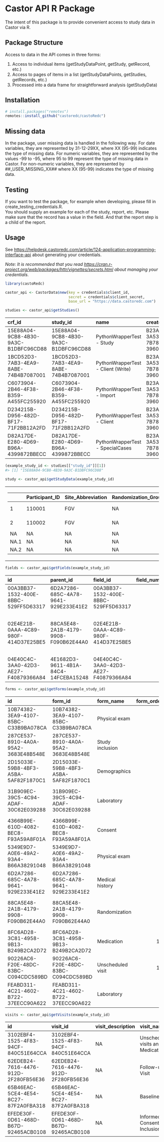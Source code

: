 
<!-- README.md is generated from README.Rmd. Please edit that file -->

# Castor API R Package

The intent of this package is to provide convenient access to study data
in Castor via R.

## Package Structure

Access to data in the API comes in three forms:

1.  Access to individual items (getStudyDataPoint, getStudy, getRecord,
    etc.)
2.  Access to pages of items in a list (getStudyDataPoints, getStudies,
    getRecords, etc.)
3.  Processed into a data frame for straightforward analysis
    (getStudyData)

## Installation

``` r
# install.packages("remotes")
remotes::install_github("castoredc/castoRedc")
```

## Missing data

In the package, user missing data is handled in the following way. For
date variables, they are represented by 31-12-29XX, where XX (95-99)
indicates the type of missing data. For numeric variables, they are
represented by the values -99 to -95, where 95 to 99 represent the type
of missing data in Castor. For non-numeric variables, they are
represented by \##\_USER_MISSING_XX## where XX (95-99) indicates the
type of missing data.

## Testing

If you want to test the package, for example when developing, please
fill in create_testing_credentials.R.  
You should supply an example for each of the study, report, etc. Please
make sure that the record has a value in the field. And that the report
step is a child of the report.

## Usage

See
<https://helpdesk.castoredc.com/article/124-application-programming-interface-api>
about generating your credentials.

*Note: It is recommended that you read
<https://cran.r-project.org/web/packages/httr/vignettes/secrets.html>
about managing your credentials.*

``` r
library(castoRedc)

castor_api <- CastorData$new(key = credentials$client_id, 
                             secret = credentials$client_secret, 
                             base_url = "https://data.castoredc.com")
```

``` r
studies <- castor_api$getStudies()
```

| crf_id                               | study_id                             | name                               | created_by                           | created_on          | trial_registry_id | live | randomization_enabled | gcp_enabled | surveys_enabled | premium_support_enabled | main_contact                         | expected_centers | expected_records | slug                   | version | duration | domain                       | \_links.self.href                                                           |
|:-------------------------------------|:-------------------------------------|:-----------------------------------|:-------------------------------------|:--------------------|:------------------|:-----|:----------------------|:------------|:----------------|:------------------------|:-------------------------------------|-----------------:|-----------------:|:-----------------------|:--------|---------:|:-----------------------------|:----------------------------------------------------------------------------|
| 15E88A04-9CB8-4B30-9A3C-B1DBFC96CD88 | 15E88A04-9CB8-4B30-9A3C-B1DBFC96CD88 | PythonWrapperTest - Study          | B23ABCC4-3A53-FB32-7B78-3960CC907F25 | 2021-06-22 07:50:12 |                   | TRUE | FALSE                 | TRUE        | TRUE            | FALSE                   | B23ABCC4-3A53-FB32-7B78-3960CC907F25 |                1 |              180 | ESXnzDc2zuKJ7fFjEnUCu5 | 0.21    |       12 | <https://data.castoredc.com> | <https://data.castoredc.com/api/study/15E88A04-9CB8-4B30-9A3C-B1DBFC96CD88> |
| 1BCD52D3-7AB3-4EA9-8ABE-74B4B7087001 | 1BCD52D3-7AB3-4EA9-8ABE-74B4B7087001 | PythonWrapperTest - Client (Write) | B23ABCC4-3A53-FB32-7B78-3960CC907F25 | 2022-06-28 07:13:41 |                   | TRUE | TRUE                  | TRUE        | TRUE            | FALSE                   | B23ABCC4-3A53-FB32-7B78-3960CC907F25 |                1 |              100 | 8pDFJAdy4m3Kf8fZEMRxw6 | 0.01    |       24 | <https://data.castoredc.com> | <https://data.castoredc.com/api/study/1BCD52D3-7AB3-4EA9-8ABE-74B4B7087001> |
| C6073904-2B46-4F38-B359-A455FC255920 | C6073904-2B46-4F38-B359-A455FC255920 | PythonWrapperTest - Import         | B23ABCC4-3A53-FB32-7B78-3960CC907F25 | 2021-03-12 12:47:30 |                   | TRUE | FALSE                 | FALSE       | TRUE            | FALSE                   | B23ABCC4-3A53-FB32-7B78-3960CC907F25 |                1 |               50 | ThTvYFAxJFodP35aATLKFd | 0.21    |       27 | <https://data.castoredc.com> | <https://data.castoredc.com/api/study/C6073904-2B46-4F38-B359-A455FC255920> |
| D234215B-D956-482D-BF17-71F2BB12A2FD | D234215B-D956-482D-BF17-71F2BB12A2FD | PythonWrapperTest - Client         | B23ABCC4-3A53-FB32-7B78-3960CC907F25 | 2019-09-23 08:12:48 |                   | TRUE | TRUE                  | TRUE        | TRUE            | FALSE                   | B23ABCC4-3A53-FB32-7B78-3960CC907F25 |                2 |               50 | python-wrapper         | 0.61    |       15 | <https://data.castoredc.com> | <https://data.castoredc.com/api/study/D234215B-D956-482D-BF17-71F2BB12A2FD> |
| D82A17DE-E280-4D69-B96A-4399872BBECC | D82A17DE-E280-4D69-B96A-4399872BBECC | PythonWrapperTest - SpecialCases   | B23ABCC4-3A53-FB32-7B78-3960CC907F25 | 2022-01-03 13:52:27 |                   | TRUE | FALSE                 | TRUE        | TRUE            | FALSE                   | B23ABCC4-3A53-FB32-7B78-3960CC907F25 |                1 |              500 | p8CPbd2rnbBFkb2oW5GFUg | 1.11    |       60 | <https://data.castoredc.com> | <https://data.castoredc.com/api/study/D82A17DE-E280-4D69-B96A-4399872BBECC> |

``` r
(example_study_id <- studies[["study_id"]][1])
#> [1] "15E88A04-9CB8-4B30-9A3C-B1DBFC96CD88"
```

``` r
study <- castor_api$getStudyData(example_study_id)
```

<table class="kable_wrapper">
<tbody>
<tr>
<td>

|      | Participant_ID | Site_Abbreviation | Randomization_Group | Participant_Creation | ic_date    | ic_versions#1 | ic_versions#0 | ic_main_version | ic_language#0 | ic_language#1 |
|:-----|:---------------|:------------------|:--------------------|:---------------------|:-----------|:--------------|:--------------|:----------------|:--------------|:--------------|
| 1    | 110001         | FGV               | NA                  | 2021-06-22 09:51:49  | 2021-06-22 | TRUE          | FALSE         | 2.5             | FALSE         | FALSE         |
| 2    | 110002         | FGV               | NA                  | 2021-06-22 09:59:01  | NA         | FALSE         | FALSE         | NA              | FALSE         | FALSE         |
| NA   | NA             | NA                | NA                  | NA                   | NA         | NA            | NA            | NA              | NA            | NA            |
| NA.1 | NA             | NA                | NA                  | NA                   | NA         | NA            | NA            | NA              | NA            | NA            |
| NA.2 | NA             | NA                | NA                  | NA                   | NA         | NA            | NA            | NA              | NA            | NA            |

</td>
<td>
<table class="kable_wrapper">
<tbody>
<tr>
<td>

| repeating_data_name | created_on          | Participant_ID | repeating_data_inst_name            | AE_type          | AE_SAE | AE_severity      | AE_stopdate | AE_expected | AE_outcome | AE_action            | AE_relation        | AE_startdate |
|:--------------------|:--------------------|:---------------|:------------------------------------|:-----------------|:-------|:-----------------|:------------|:------------|:-----------|:---------------------|:-------------------|:-------------|
| Adverse event       | 2021-06-22 09:55:13 | 110001         | Adverse event - 22-06-2021 09:55:12 | A bug in the API | Yes    | Life-threatening | 24-06-2021  | Yes         | Resolved   | Medical intervention | Definitely related | 23-06-2021   |
| Adverse event       | 2021-06-22 09:58:13 | 110001         | Adverse event - 22-06-2021 09:58:12 | NA               | NA     | NA               | NA          | NA          | NA         | NA                   | NA                 | NA           |

</td>
<td>

| repeating_data_name | created_on          | Participant_ID | repeating_data_inst_name            | comorbidities                                                                                                                                                                                                                                                                                                                                                                                                                                                                                                                                                                                                                                                                                                         |
|:--------------------|:--------------------|:---------------|:------------------------------------|:----------------------------------------------------------------------------------------------------------------------------------------------------------------------------------------------------------------------------------------------------------------------------------------------------------------------------------------------------------------------------------------------------------------------------------------------------------------------------------------------------------------------------------------------------------------------------------------------------------------------------------------------------------------------------------------------------------------------|
| Comorbidities       | 2021-06-22 09:56:07 | 110001         | Comorbidities - 22-06-2021 09:56:06 | {“file_name”:“Y29tb3JiaWRpdGllcy50eHQ=”,“mime_type”:“text/plain”,“file_size”:48,“storage_path”:“B2CF4AB1-CCCF-43CD-9933-13DE879C1AB5”,“key”:{“generation”:{“metadata”:\[\],“version”:\[“rb”,1\]},“storage”:{“metadata”:{“ciphertext”:“CiQAsmjNQAKXE4sQbDJagktdyNPH7fbo6bCMPRGYrSp/hYls7U0SSQAAsqYVDFxH1mKbO5tgQ3RmzxhkmAvUKA7LDzwqaU1gcdWuKvplMjniW1OjZwW8qntb+a60NG12EN9k6YSifTl6749JXjB/4Fw=”,“key_version”:“1”,“project”:“castoredc-kms”,“location”:“europe-west4”,“keyring”:“15E88A04-9CB8-4B30-9A3C-B1DBFC96CD88”,“keyname”:“41B6FFD8-61BB-4D06-B5B1-58D8D2875C68”},“version”:\[“google”,1\]}},“algorithm”:{“version”:\[“sodium”,1\],“attributes”:{“nonce”:“0021a3e7a6cf3b8a686d184d499503df435a4232b0356476”}}} |

</td>
<td>

| repeating_data_name | created_on          | Participant_ID | repeating_data_inst_name         | med_stop   | med_name   | med_dose | med_start  | med_units |
|:--------------------|:--------------------|:---------------|:---------------------------------|:-----------|:-----------|:---------|:-----------|:----------|
| Medication          | 2021-06-22 09:54:28 | 110001         | Medication - 22-06-2021 09:54:28 | 28-06-2021 | Diclofenac | 150      | 25-06-2021 | mg/day    |
| Medication          | 2021-06-22 09:58:27 | 110001         | Medication - 22-06-2021 09:58:26 | NA         | NA         | NA       | NA         | NA        |

</td>
<td>

| repeating_data_name | created_on          | Participant_ID | repeating_data_inst_name                | unsvis_sbp | unsvis_dbp | unsvis_date | unsvis_weight | unsvis_hr | unsvis_type           |
|:--------------------|:--------------------|:---------------|:----------------------------------------|:-----------|:-----------|:------------|:--------------|:----------|:----------------------|
| Unscheduled visit   | 2021-06-22 09:57:38 | 110001         | Unscheduled visit - 22-06-2021 09:57:36 | 233        | 156        | 24-06-2021  | 98.3          | 112       | admission to day-care |

</td>
</tr>
</tbody>
</table>
</td>
<td>
<table class="kable_wrapper">
<tbody>
<tr>
<td>

| survey_instance_id                   | Participant_ID | package_name | SF12_12 | SF12_2 | SF12_1    | VAS   | SF12_3 |
|:-------------------------------------|:---------------|:-------------|:--------|:-------|:----------|:------|:-------|
| 4FF130AD-274C-4C8F-A4A0-A7816A5A88E9 | 110001         | QOL Survey   | Rarely  | Mostly | Excellent | 85.00 | Mostly |

</td>
</tr>
</tbody>
</table>
</td>
</tr>
</tbody>
</table>

``` r
fields <- castor_api$getFields(example_study_id)
```

| id                                   | parent_id                            | field_id                             | field_number | field_label                                                                              | field_variable_name | field_type        | field_required | field_hidden | field_info | field_units | field_min | field_min_label | field_max | field_max_label | field_enforce_decimals | field_slider_step | field_slider_step_value | field_image | report_id                            | field_length | additional_config             | exclude_on_data_export | option_group | metadata_points | validations | dependency_parents | dependency_children | randomize_option_order | \_links.self.href                                                                                                      | option_group.id | option_group.name | option_group.description | option_group.layout | option_group.fields | option_group.options |
|:-------------------------------------|:-------------------------------------|:-------------------------------------|-------------:|:-----------------------------------------------------------------------------------------|:--------------------|:------------------|---------------:|-------------:|:-----------|:------------|----------:|:----------------|----------:|:----------------|:-----------------------|:------------------|------------------------:|:------------|:-------------------------------------|-------------:|:------------------------------|:-----------------------|:-------------|:----------------|:------------|:-------------------|:--------------------|:-----------------------|:-----------------------------------------------------------------------------------------------------------------------|:----------------|:------------------|:-------------------------|:--------------------|:--------------------|:---------------------|
| 00A3BB37-1532-400E-8BBC-529FF5D63317 | 6D2A7286-685C-4A78-9641-929E233E41E2 | 00A3BB37-1532-400E-8BBC-529FF5D63317 |            7 | Record all relevant received therapy                                                     | NA                  | repeated_measures |              0 |            0 |            |             |        NA |                 |        NA |                 | NA                     | NA                |                      NA |             | F3F1C353-A3DC-42B4-8B47-B2DF56E8B3BF |           NA | {“showReportOfAllPhases”:“0”} | FALSE                  | NA           | NULL            | NULL        | NULL               | NULL                | FALSE                  | <https://data.castoredc.com/api/study/15E88A04-9CB8-4B30-9A3C-B1DBFC96CD88/field/00A3BB37-1532-400E-8BBC-529FF5D63317> | NA              | NA                | NA                       | NA                  | NULL                | NULL                 |
| 02E4E21B-0AAA-4C89-980F-414D37E25BE5 | 88CA5E48-2A1B-4179-9908-F090B62E44A0 | 02E4E21B-0AAA-4C89-980F-414D37E25BE5 |            1 | **To randomize this patient, click on the ‘Randomize’ button in the Randomization tab.** | NA                  | remark            |              0 |            0 |            |             |        NA |                 |        NA |                 | NA                     | NA                |                      NA |             |                                      |           NA |                               | FALSE                  | NA           | NULL            | NULL        | NULL               | NULL                | FALSE                  | <https://data.castoredc.com/api/study/15E88A04-9CB8-4B30-9A3C-B1DBFC96CD88/field/02E4E21B-0AAA-4C89-980F-414D37E25BE5> | NA              | NA                | NA                       | NA                  | NULL                | NULL                 |
| 04E40C4C-3AA0-42D3-AE27-F40879366A84 | 4E1682D3-9611-4B1A-84C4-14FCEBA15248 | 04E40C4C-3AA0-42D3-AE27-F40879366A84 |            1 | Describe the adverse event                                                               | AE_type             | textarea          |              1 |            0 |            |             |        NA |                 |        NA |                 | NA                     | NA                |                      NA |             |                                      |           NA |                               | FALSE                  | NA           | NULL            | NULL        | NULL               | NULL                | FALSE                  | <https://data.castoredc.com/api/study/15E88A04-9CB8-4B30-9A3C-B1DBFC96CD88/field/04E40C4C-3AA0-42D3-AE27-F40879366A84> | NA              | NA                | NA                       | NA                  | NULL                | NULL                 |

``` r
forms <- castor_api$getForms(example_study_id)
```

| id                                   | form_id                              | form_name         | form_order | form_description                                            | \_embedded.visit.id                  | \_embedded.visit.visit_id            | \_embedded.visit.visit_description | \_embedded.visit.visit_name       | \_embedded.visit.visit_duration | \_embedded.visit.visit_number | \_embedded.visit.visit_order | \_embedded.visit.\_links.self.href                                                                                     | \_links.self.href                                                                                                                        |
|:-------------------------------------|:-------------------------------------|:------------------|-----------:|:------------------------------------------------------------|:-------------------------------------|:-------------------------------------|:-----------------------------------|:----------------------------------|:--------------------------------|:------------------------------|-----------------------------:|:-----------------------------------------------------------------------------------------------------------------------|:-----------------------------------------------------------------------------------------------------------------------------------------|
| 10B74382-3EA9-4107-85BC-C33B9BA078CA | 10B74382-3EA9-4107-85BC-C33B9BA078CA | Physical exam     |          8 | This is a copy of the Baseline Physical exam step.          | 62EDEB24-7616-4476-912D-2F280FB56E36 | 62EDEB24-7616-4476-912D-2F280FB56E36 | NA                                 | Follow-up Visit                   | NA                              | NA                            |                            3 | <https://data.castoredc.com/api/study/15E88A04-9CB8-4B30-9A3C-B1DBFC96CD88/visit/62EDEB24-7616-4476-912D-2F280FB56E36> | <https://data.castoredc.com/api/study/15E88A04-9CB8-4B30-9A3C-B1DBFC96CD88/repeating-data-instance/10B74382-3EA9-4107-85BC-C33B9BA078CA> |
| 287CE537-8910-4A0A-95A2-3683E48B548E | 287CE537-8910-4A0A-95A2-3683E48B548E | Study inclusion   |          2 | This form contains Inclusion Criteria information.          | EFEDE30F-0D61-468D-B67D-92465ACB0108 | EFEDE30F-0D61-468D-B67D-92465ACB0108 | NA                                 | Informed Consent and Inclusion    | NA                              | NA                            |                            1 | <https://data.castoredc.com/api/study/15E88A04-9CB8-4B30-9A3C-B1DBFC96CD88/visit/EFEDE30F-0D61-468D-B67D-92465ACB0108> | <https://data.castoredc.com/api/study/15E88A04-9CB8-4B30-9A3C-B1DBFC96CD88/repeating-data-instance/287CE537-8910-4A0A-95A2-3683E48B548E> |
| 2D15033E-59B8-4BF3-A5BA-5AF82F1870C1 | 2D15033E-59B8-4BF3-A5BA-5AF82F1870C1 | Demographics      |          3 | This form contains Demographic information.                 | EFEDE30F-0D61-468D-B67D-92465ACB0108 | EFEDE30F-0D61-468D-B67D-92465ACB0108 | NA                                 | Informed Consent and Inclusion    | NA                              | NA                            |                            1 | <https://data.castoredc.com/api/study/15E88A04-9CB8-4B30-9A3C-B1DBFC96CD88/visit/EFEDE30F-0D61-468D-B67D-92465ACB0108> | <https://data.castoredc.com/api/study/15E88A04-9CB8-4B30-9A3C-B1DBFC96CD88/repeating-data-instance/2D15033E-59B8-4BF3-A5BA-5AF82F1870C1> |
| 31B909EC-39C5-4C94-ADAF-30C62E039288 | 31B909EC-39C5-4C94-ADAF-30C62E039288 | Laboratory        |          7 | This form contains hematology and biochemistry data.        | 65B46EAC-5CE4-4E54-8C27-87F2A0FBA318 | 65B46EAC-5CE4-4E54-8C27-87F2A0FBA318 | NA                                 | Baseline                          | NA                              | NA                            |                            2 | <https://data.castoredc.com/api/study/15E88A04-9CB8-4B30-9A3C-B1DBFC96CD88/visit/65B46EAC-5CE4-4E54-8C27-87F2A0FBA318> | <https://data.castoredc.com/api/study/15E88A04-9CB8-4B30-9A3C-B1DBFC96CD88/repeating-data-instance/31B909EC-39C5-4C94-ADAF-30C62E039288> |
| 4366B99E-610D-4082-BEC8-F93A59A8F01A | 4366B99E-610D-4082-BEC8-F93A59A8F01A | Consent           |          1 | This form contains informed consent information.            | EFEDE30F-0D61-468D-B67D-92465ACB0108 | EFEDE30F-0D61-468D-B67D-92465ACB0108 | NA                                 | Informed Consent and Inclusion    | NA                              | NA                            |                            1 | <https://data.castoredc.com/api/study/15E88A04-9CB8-4B30-9A3C-B1DBFC96CD88/visit/EFEDE30F-0D61-468D-B67D-92465ACB0108> | <https://data.castoredc.com/api/study/15E88A04-9CB8-4B30-9A3C-B1DBFC96CD88/repeating-data-instance/4366B99E-610D-4082-BEC8-F93A59A8F01A> |
| 5349E9D7-A0E6-49A2-93A4-B66A38291048 | 5349E9D7-A0E6-49A2-93A4-B66A38291048 | Physical exam     |          6 | This form contains physical exam data from the first visit. | 65B46EAC-5CE4-4E54-8C27-87F2A0FBA318 | 65B46EAC-5CE4-4E54-8C27-87F2A0FBA318 | NA                                 | Baseline                          | NA                              | NA                            |                            2 | <https://data.castoredc.com/api/study/15E88A04-9CB8-4B30-9A3C-B1DBFC96CD88/visit/65B46EAC-5CE4-4E54-8C27-87F2A0FBA318> | <https://data.castoredc.com/api/study/15E88A04-9CB8-4B30-9A3C-B1DBFC96CD88/repeating-data-instance/5349E9D7-A0E6-49A2-93A4-B66A38291048> |
| 6D2A7286-685C-4A78-9641-929E233E41E2 | 6D2A7286-685C-4A78-9641-929E233E41E2 | Medical history   |          4 | This form contains Medical history information.             | EFEDE30F-0D61-468D-B67D-92465ACB0108 | EFEDE30F-0D61-468D-B67D-92465ACB0108 | NA                                 | Informed Consent and Inclusion    | NA                              | NA                            |                            1 | <https://data.castoredc.com/api/study/15E88A04-9CB8-4B30-9A3C-B1DBFC96CD88/visit/EFEDE30F-0D61-468D-B67D-92465ACB0108> | <https://data.castoredc.com/api/study/15E88A04-9CB8-4B30-9A3C-B1DBFC96CD88/repeating-data-instance/6D2A7286-685C-4A78-9641-929E233E41E2> |
| 88CA5E48-2A1B-4179-9908-F090B62E44A0 | 88CA5E48-2A1B-4179-9908-F090B62E44A0 | Randomization     |          5 | This form includes information on the randomization.        | 65B46EAC-5CE4-4E54-8C27-87F2A0FBA318 | 65B46EAC-5CE4-4E54-8C27-87F2A0FBA318 | NA                                 | Baseline                          | NA                              | NA                            |                            2 | <https://data.castoredc.com/api/study/15E88A04-9CB8-4B30-9A3C-B1DBFC96CD88/visit/65B46EAC-5CE4-4E54-8C27-87F2A0FBA318> | <https://data.castoredc.com/api/study/15E88A04-9CB8-4B30-9A3C-B1DBFC96CD88/repeating-data-instance/88CA5E48-2A1B-4179-9908-F090B62E44A0> |
| 8FC6AD28-3C81-4958-9B13-B249B2CA2D72 | 8FC6AD28-3C81-4958-9B13-B249B2CA2D72 | Medication        |         11 | In this step you can record medication intake.              | 3102EBF4-1525-4F83-94CF-840C51E64CCA | 3102EBF4-1525-4F83-94CF-840C51E64CCA | NA                                 | Unscheduled visits and Medication | NA                              | NA                            |                            4 | <https://data.castoredc.com/api/study/15E88A04-9CB8-4B30-9A3C-B1DBFC96CD88/visit/3102EBF4-1525-4F83-94CF-840C51E64CCA> | <https://data.castoredc.com/api/study/15E88A04-9CB8-4B30-9A3C-B1DBFC96CD88/repeating-data-instance/8FC6AD28-3C81-4958-9B13-B249B2CA2D72> |
| 90226AC6-F20E-48DC-83BC-C094CDC589BD | 90226AC6-F20E-48DC-83BC-C094CDC589BD | Unscheduled visit |         10 | In this step you can record unscheduled visits.             | 3102EBF4-1525-4F83-94CF-840C51E64CCA | 3102EBF4-1525-4F83-94CF-840C51E64CCA | NA                                 | Unscheduled visits and Medication | NA                              | NA                            |                            4 | <https://data.castoredc.com/api/study/15E88A04-9CB8-4B30-9A3C-B1DBFC96CD88/visit/3102EBF4-1525-4F83-94CF-840C51E64CCA> | <https://data.castoredc.com/api/study/15E88A04-9CB8-4B30-9A3C-B1DBFC96CD88/repeating-data-instance/90226AC6-F20E-48DC-83BC-C094CDC589BD> |
| FEABD311-4C21-4602-B722-37EECC90A622 | FEABD311-4C21-4602-B722-37EECC90A622 | Laboratory        |          9 | To copy a step, click on the cogwheel next to it.           | 62EDEB24-7616-4476-912D-2F280FB56E36 | 62EDEB24-7616-4476-912D-2F280FB56E36 | NA                                 | Follow-up Visit                   | NA                              | NA                            |                            3 | <https://data.castoredc.com/api/study/15E88A04-9CB8-4B30-9A3C-B1DBFC96CD88/visit/62EDEB24-7616-4476-912D-2F280FB56E36> | <https://data.castoredc.com/api/study/15E88A04-9CB8-4B30-9A3C-B1DBFC96CD88/repeating-data-instance/FEABD311-4C21-4602-B722-37EECC90A622> |

``` r
visits <- castor_api$getVisits(example_study_id)
```

| id                                   | visit_id                             | visit_description | visit_name                        | visit_duration | visit_number | visit_order | \_links.self.href                                                                                                      |
|:-------------------------------------|:-------------------------------------|:------------------|:----------------------------------|:---------------|:-------------|------------:|:-----------------------------------------------------------------------------------------------------------------------|
| 3102EBF4-1525-4F83-94CF-840C51E64CCA | 3102EBF4-1525-4F83-94CF-840C51E64CCA | NA                | Unscheduled visits and Medication | NA             | NA           |           4 | <https://data.castoredc.com/api/study/15E88A04-9CB8-4B30-9A3C-B1DBFC96CD88/visit/3102EBF4-1525-4F83-94CF-840C51E64CCA> |
| 62EDEB24-7616-4476-912D-2F280FB56E36 | 62EDEB24-7616-4476-912D-2F280FB56E36 | NA                | Follow-up Visit                   | NA             | NA           |           3 | <https://data.castoredc.com/api/study/15E88A04-9CB8-4B30-9A3C-B1DBFC96CD88/visit/62EDEB24-7616-4476-912D-2F280FB56E36> |
| 65B46EAC-5CE4-4E54-8C27-87F2A0FBA318 | 65B46EAC-5CE4-4E54-8C27-87F2A0FBA318 | NA                | Baseline                          | NA             | NA           |           2 | <https://data.castoredc.com/api/study/15E88A04-9CB8-4B30-9A3C-B1DBFC96CD88/visit/65B46EAC-5CE4-4E54-8C27-87F2A0FBA318> |
| EFEDE30F-0D61-468D-B67D-92465ACB0108 | EFEDE30F-0D61-468D-B67D-92465ACB0108 | NA                | Informed Consent and Inclusion    | NA             | NA           |           1 | <https://data.castoredc.com/api/study/15E88A04-9CB8-4B30-9A3C-B1DBFC96CD88/visit/EFEDE30F-0D61-468D-B67D-92465ACB0108> |
